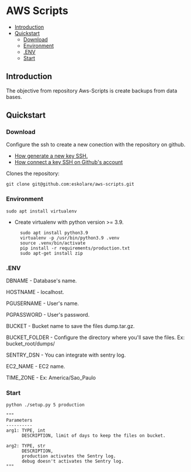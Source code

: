 AWS Scripts
================

* [Introduction](#introduction)
* [Quickstart](#quickstart)
    + [Download](#download)
    + [Environment](#environment)
    + [.ENV](#env)
    + [Start](#start)


Introduction
----------

The objective from repository Aws-Scripts is create backups from data bases.



Quickstart
----------

### Download

Configure the ssh to create a new conection with the repository on github.

- [How generate a new key SSH.](https://docs.github.com/pt/authentication/connecting-to-github-with-ssh/generating-a-new-ssh-key-and-adding-it-to-the-ssh-agent)
- [How connect a key SSH on Github's account](https://docs.github.com/pt/authentication/connecting-to-github-with-ssh/adding-a-new-ssh-key-to-your-github-account)

Clones the repository:
        
    git clone git@github.com:eskolare/aws-scripts.git


### Environment

    sudo apt install virtualenv

- Create virtualenv with python version >= 3.9.

        sudo apt install python3.9
        virtualenv -p /usr/bin/python3.9 .venv
        source .venv/bin/activate
        pip install -r requirements/production.txt
        sudo apt-get install zip


### .ENV

DBNAME - Database's name.

HOSTNAME - localhost.

PGUSERNAME - User's name.

PGPASSWORD - User's password.

BUCKET - Bucket name to save the files dump.tar.gz.

BUCKET_FOLDER - Configure the directory where you'll save the files. Ex: bucket_root/dumps/

SENTRY_DSN - You can integrate with sentry log.

EC2_NAME - EC2 name.

TIME_ZONE - Ex: America/Sao_Paulo


### Start

    python ./setup.py 5 production

    """
    Parameters
    ----------
    arg1: TYPE, int
          DESCRIPTION, limit of days to keep the files on bucket.
    
    arg2: TYPE, str
          DESCRIPTION, 
          production activates the Sentry log.
          debug doesn't activates the Sentry log.
    """

